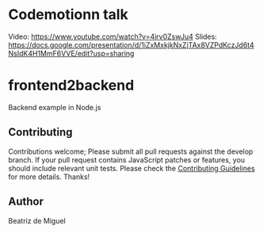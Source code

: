 # Codemotionn talk
Video: https://www.youtube.com/watch?v=4irv0ZswJu4 
Slides: https://docs.google.com/presentation/d/1iZxMxkjkNxZjTAx8VZPdKczJd6t4NsIdK4H1MmF6VVE/edit?usp=sharing
# frontend2backend

Backend example in Node.js

## Contributing

Contributions welcome; Please submit all pull requests against the develop branch. If your pull request contains JavaScript patches or features, you should include relevant unit tests. Please check the [Contributing Guidelines](contributing.md) for more details. Thanks!

## Author

Beatriz de Miguel

